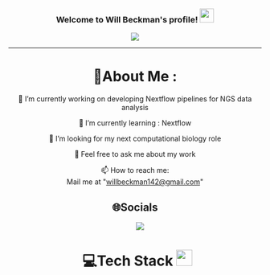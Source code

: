 <h3 align="center">
  Welcome to Will Beckman's profile!
  <img src="https://media.giphy.com/media/hvRJCLFzcasrR4ia7z/giphy.gif" width="28">
</h3>
<p align="center">
  <a href="https://github.com/CodeWhiteWeb/CodeWhiteWeb"><img src="https://readme-typing-svg.herokuapp.com?color=%2336BCF7&center=true&vCenter=true&lines=Hi+%2C+welcome+to+my+Github+page;I+am+Will+Beckman;I+am+a+Computational+Biologist"></a>
</p>

---
<div align="center">
  
# 💫About Me :
🔭 I’m currently working on developing Nextflow pipelines for NGS data analysis
  
🌱 I’m currently learning : Nextflow

  👯 I’m looking for my next computational biology role

  💬 Feel free to ask me about my work

  📫 How to reach me:  
  Mail me at "willbeckman142@gmail.com"


## 🌐Socials
<div align="center"  class="icons-social" style="margin-left: 10px;">
        <a style="margin-left: 10px;"  target="_blank" href="https://www.linkedin.com/in/wbeckman142/">
			<img src="https://img.icons8.com/doodle/40/000000/linkedin--v2.png"></a>

# 💻Tech Stack <img src = "https://media2.giphy.com/media/QssGEmpkyEOhBCb7e1/giphy.gif?cid=ecf05e47a0n3gi1bfqntqmob8g9aid1oyj2wr3ds3mg700bl&rid=giphy.gif" width = 32px> 

</div>
